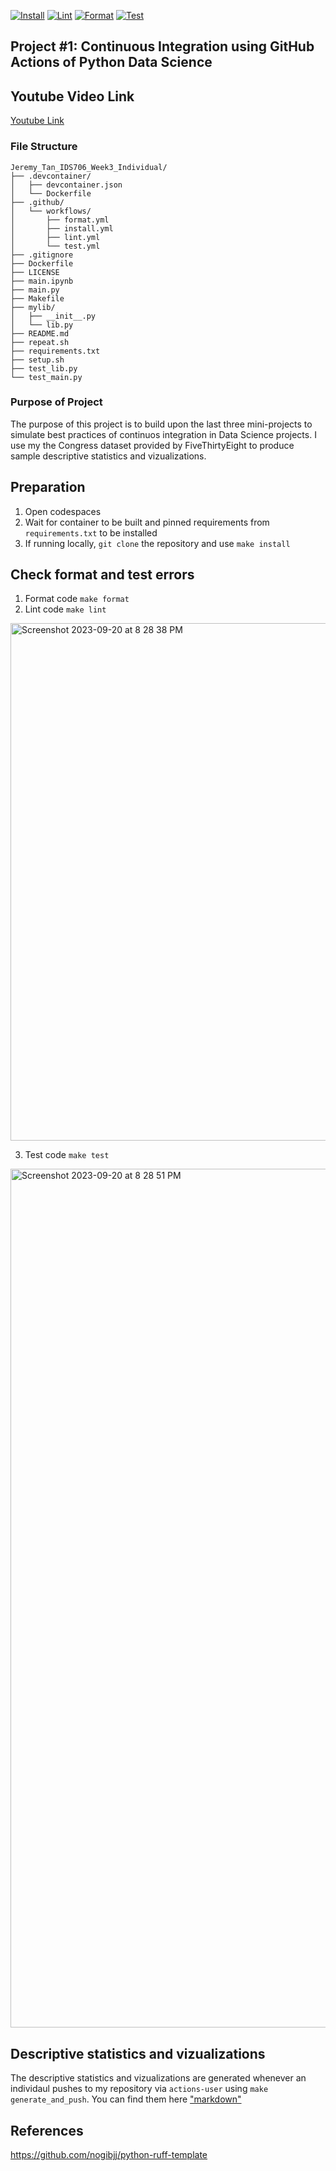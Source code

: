 [![Install](https://github.com/nogibjj/Jeremy_Tan_IDS706_Week3_Individual/actions/workflows/install.yml/badge.svg)](https://github.com/nogibjj/Jeremy_Tan_IDS706_Week3_Individual/actions/workflows/install.yml)
[![Lint](https://github.com/nogibjj/Jeremy_Tan_IDS706_Week3_Individual/actions/workflows/lint.yml/badge.svg)](https://github.com/nogibjj/Jeremy_Tan_IDS706_Week3_Individual/actions/workflows/lint.yml)
[![Format](https://github.com/nogibjj/Jeremy_Tan_IDS706_Week3_Individual/actions/workflows/format.yml/badge.svg)](https://github.com/nogibjj/Jeremy_Tan_IDS706_Week3_Individual/actions/workflows/format.yml)
[![Test](https://github.com/nogibjj/Jeremy_Tan_IDS706_Week3_Individual/actions/workflows/test.yml/badge.svg)](https://github.com/nogibjj/Jeremy_Tan_IDS706_Week3_Individual/actions/workflows/test.yml)
## Project #1: Continuous Integration using GitHub Actions of Python Data Science

## Youtube Video Link
[Youtube Link](https://www.youtube.com/)

### File Structure 
```
Jeremy_Tan_IDS706_Week3_Individual/
├── .devcontainer/
│   ├── devcontainer.json
│   └── Dockerfile
├── .github/
│   └── workflows/
│       ├── format.yml
│       ├── install.yml
│       ├── lint.yml
│       └── test.yml
├── .gitignore
├── Dockerfile
├── LICENSE
├── main.ipynb
├── main.py
├── Makefile
├── mylib/
│   ├── __init__.py
│   └── lib.py
├── README.md
├── repeat.sh
├── requirements.txt
├── setup.sh
├── test_lib.py
└── test_main.py
```
### Purpose of Project
The purpose of this project is to build upon the last three mini-projects to simulate best practices of continuos integration in Data Science projects. I use my the Congress dataset provided by FiveThirtyEight to produce sample descriptive statistics and vizualizations. 

## Preparation 
1. Open codespaces 
2. Wait for container to be built and pinned requirements from `requirements.txt` to be installed 
3. If running locally, `git clone` the repository and use `make install`

## Check format and test errors
1. Format code `make format`
2. Lint code `make lint`

<img width="828" alt="Screenshot 2023-09-20 at 8 28 38 PM" src="https://github.com/nogibjj/Jeremy_Tan_IDS706_Week3_Individual/assets/36715338/78b644b0-12e4-48df-9026-5676e2f00111">

3. Test code `make test`

<img width="1374" alt="Screenshot 2023-09-20 at 8 28 51 PM" src="https://github.com/nogibjj/Jeremy_Tan_IDS706_Week3_Individual/assets/36715338/8f7c73fe-bf4c-47ae-80f1-c32ce35a9465">

## Descriptive statistics and vizualizations 
The descriptive statistics and vizualizations are generated whenever an individaul pushes to my repository via `actions-user` using `make generate_and_push`. You can find them here ["markdown"](/congress_summary.md)

## References 
https://github.com/nogibjj/python-ruff-template
